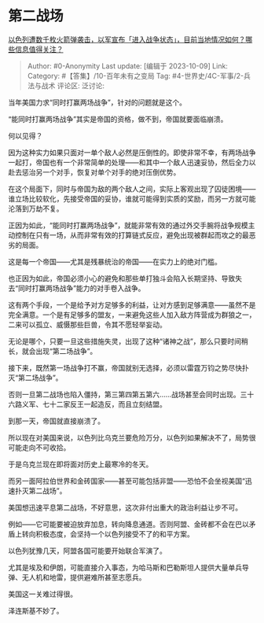 # 第二战场
[以色列遭数千枚火箭弹袭击，以军宣布「进入战争状态」，目前当地情况如何？哪些信息值得关注？](https://www.zhihu.com/question/624972638/answer/3242996345)

> Author: #0-Anonymity
> Last update: [编辑于 2023-10-09]
> Link:
> Category: #【答集】/10-百年未有之变局 
> Tag: #4-世界史/4C-军事/2-兵法与战术 
> 评论区:
> 泛讨论:

当年美国力求“同时打赢两场战争”，针对的问题就是这个。

“能同时打赢两场战争”其实是帝国的资格，做不到，帝国就要面临崩溃。

何以见得？

因为这种实力如果只面对一单个敌人必然是压倒性的。即使非常不幸，有两场战争一起打，帝国也有一个非常简单的处理——和其中一个敌人迅速妥协，然后全力以赴去惩治另一个对手，恢复对单个对手的绝对压倒优势。

在这个局面下，同时与帝国为敌的两个敌人之间，实际上客观出现了囚徒困境——谁立场比较软化，先接受帝国的妥协，谁就可能得到实质的奖励，而另一方就可能沦落到万劫不复。

正因为如此，“能同时打赢两场战争”，就能非常有效的通过外交手腕将战争规模主动控制在只有一场，从而非常有效的打算链式反应，避免出现被群起而攻之的最恶劣的局面。

这是每一个帝国——尤其是残暴统治的帝国——在实力上的绝对门槛。

也正因为如此，帝国必须小心的避免和那些单打独斗会陷入长期坚持、导致失去“同时打赢两场战争”能力的对手卷入战争。

这有两个手段，一个是给予对方足够多的利益，让对方感到足够满意——虽然不是完全满意。一个是有足够多的盟友，一来避免这些人加入敌方阵营成为群狼之一，二来可以孤立、威慑那些巨兽，令其不愿轻举妄动。

无论是哪个，只要一旦这些措施失灵，出现了这种“诸神之战”，那么只要时间稍长，就会出现“第二场战争”。

接下来，既然第一场战争打不赢，帝国就别无选择，必须以雷霆万钧之势尽快扑灭“第二场战争”。

否则一旦第二战场也陷入僵持，第三第四第五第六……战场甚至会同时出现。三十六路义军、七十二家反王一起造反，而且立刻结盟。

到那一天，帝国就直接崩溃了。

所以现在对美国来说，以色列比乌克兰要危险万分，以色列如果解决不了，局势很可能走向不可收拾。

于是乌克兰现在即将面对历史上最寒冷的冬天。

而另一面阿拉伯世界和金砖国家——甚至可能包括非盟——恐怕不会坐视美国“迅速扑灭第二战场”。

美国想迅速平息第二战场，不好意思，这次非付出重大的政治利益让步不可。

例如——它可能要被迫放弃加息，转向降息通道。否则阿盟、金砖都不会在巴以矛盾上转向积极态度，会坚持一个以色列接受不了的和平方案。

以色列犹豫几天，阿盟各国可能要开始联合军演了。

尤其是埃及和伊朗，可能直接介入事态，为哈马斯和巴勒斯坦人提供大量单兵导弹、无人机和地雷，提供避难所甚至志愿兵。

美国这一关难过得很。

泽连斯基不妙了。